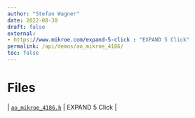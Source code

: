 ```yaml
---
author: "Stefan Wagner"
date: 2022-08-30
draft: false
external:
- https://www.mikroe.com/expand-5-click : "EXPAND 5 Click"
permalink: /api/demos/ao_mikroe_4186/
toc: false
---
```


# Files

| [`ao_mikroe_4186.h`](ao_mikroe_4186.h.md) | EXPAND 5 Click |
